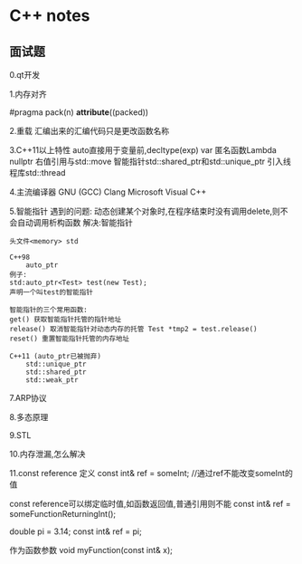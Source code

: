# C++ notes

## 面试题

0.qt开发

1.内存对齐

#pragma pack(n) 
__attribute__((packed))

2.重载
    汇编出来的汇编代码只是更改函数名称

3.C++11以上特性
    auto直接用于变量前,decltype(exp) var
    匿名函数Lambda
    nullptr
    右值引用与std::move
    智能指针std::shared_ptr和std::unique_ptr
    引入线程库std::thread

4.主流编译器
    GNU (GCC)
    Clang
    Microsoft Visual C++

5.智能指针
    遇到的问题:
        动态创建某个对象时,在程序结束时没有调用delete,则不会自动调用析构函数
    解决:智能指针

    头文件<memory> std

    C++98
        auto_ptr
    例子:
    std:auto_ptr<Test> test(new Test);
    声明一个叫test的智能指针

    智能指针的三个常用函数:
    get() 获取智能指针托管的指针地址
    release() 取消智能指针对动态内存的托管 Test *tmp2 = test.release()
    reset() 重置智能指针托管的内存地址

    C++11 (auto_ptr已被抛弃)
        std::unique_ptr
        std::shared_ptr
        std::weak_ptr


7.ARP协议

8.多态原理

9.STL

10.内存泄漏,怎么解决

11.const reference
定义
const int& ref = someInt; //通过ref不能改变someInt的值

const reference可以绑定临时值,如函数返回值,普通引用则不能
const int& ref = someFunctionReturningInt();

double pi = 3.14;
const int& ref = pi;

作为函数参数
void myFunction(const int& x);


